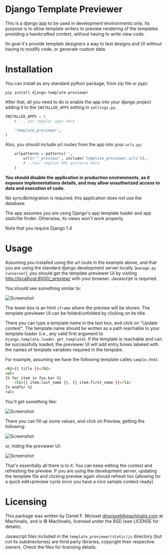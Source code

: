 Django Template Previewer
=========================

This is a django app to be used in development environments only. Its
purpose is to allow template writers to preview rendering of the templates
providing a handcrafted context, without having to write view code.

Its goal it's provide template designers a way to test designs and UI without
having to modify code, or generate custom data.

Installation
============

You can install as any standard python package, from zip file or pypi:

    pip install django-template-previewer

After that, all you need to do is enable the app into your django project
adding it to the `INSTALLED_APPS` setting in `settings.py`:

```python
INSTALLED_APPS = (
    # ... yor regular apps here

    'template_previewer',
)
```

Also, you should include url routes from the app into your `urls.py`:

```python
    urlpatterns = patterns('',
        url(r'^_preview/', include('template_previewer.urls')),
        # ..Your regular URL patterns here
    )
```

**You should disable the application in production environments, as it exposes
implementations details, and may allow unauthorized access to data and execution
of code.**

No syncdb/migration is required; this application does not use the database.

The app assumes you are using Django's app template loader and app staticfile
finder. Otherwise, its views won't work properly.

Note that you require Django 1.4

Usage
=====

Assuming you installed using the url route in the example above, and that you
are using the standard django development server locally 
(`manage.py runserver`), you should get the template previewer UI by visiting
<http://localhost:8000/_preview/> with your browser. Javascript is required.

You should see something similar to:

![Screenshot](https://raw.github.com/pedromagnus/django-template-previewer/master/doc/ss-initial.png)

The lower box is an html `iframe` where the preview will be shown. The template
previewer UI can be folded/unfolded by clicking on its title.

There you can type a template name in the text box, and click on 
"Update context". The template name should be written as a path reachable to
your template loader (i.e., any valid first argument to
`django.template.loader.get_template`). If the template is reachable and can
be successfully loaded, the previewer UI will add entry boxes labeled with the
names of template variables required in the template.

For example, assuming we have the following template calles `sample.html`:

```html
<h1>{{ title }}</h1>
<ul>
{% for item in foo.bar %}
    <li>{{ item.last_name }}, {{ item.first_name }}</li>
{% endfor %}
<ul>
```

You'll get something like:

![Screenshot](https://raw.github.com/pedromagnus/django-template-previewer/master/doc/ss-with-context.png)

There you can fill up some values, and click on Preview, getting the following:

![Screenshot](https://raw.github.com/pedromagnus/django-template-previewer/master/doc/ss-with-preview.png)

or, hiding the previewer UI:

![Screenshot](https://raw.github.com/pedromagnus/django-template-previewer/master/doc/ss-full-preview.png)

That's essentially all there is to it. You can keep editing the context and 
refreshing the preview. If you are using the development server, updating the
template file and clicking preview again should refresh too (allowing for a 
quick edit+preview cycle once you have a nice sample context ready)

Licensing
=========

This package was written by Daniel F. Moisset <dmoisset@machinalis.com> at
Machinalis, and is © Machinalis, licensed under the BSD (see LICENSE for
details).

Javascript files included in the `template_previewer/static/js` directory (but
not its subdirectories) are third party libraries, copyright their respective
owners. Check the files for licensing details.

